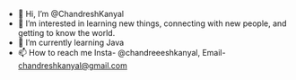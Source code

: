 - 👋 Hi, I’m @ChandreshKanyal
- 👀 I’m interested in learning new things, connecting with new people, and getting to know the world.
- 🌱 I’m currently learning Java
- 📫 How to reach me Insta- @chandreeeshkanyal, Email- chandreshkanyal@gmail.com
